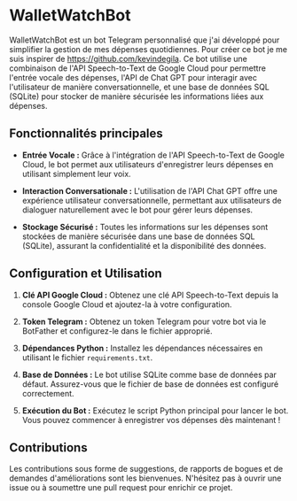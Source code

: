# WalletWatchBot 

WalletWatchBot est un bot Telegram personnalisé que j'ai développé pour simplifier la gestion de mes dépenses quotidiennes. Pour créer ce bot je me suis inspirer de https://github.com/kevindegila. Ce bot utilise une combinaison de l'API Speech-to-Text de Google Cloud pour permettre l'entrée vocale des dépenses, l'API de Chat GPT pour interagir avec l'utilisateur de manière conversationnelle, et une base de données SQL (SQLite) pour stocker de manière sécurisée les informations liées aux dépenses.

## Fonctionnalités principales

- **Entrée Vocale :** Grâce à l'intégration de l'API Speech-to-Text de Google Cloud, le bot permet aux utilisateurs d'enregistrer leurs dépenses en utilisant simplement leur voix.

- **Interaction Conversationale :** L'utilisation de l'API Chat GPT offre une expérience utilisateur conversationnelle, permettant aux utilisateurs de dialoguer naturellement avec le bot pour gérer leurs dépenses.

- **Stockage Sécurisé :** Toutes les informations sur les dépenses sont stockées de manière sécurisée dans une base de données SQL (SQLite), assurant la confidentialité et la disponibilité des données.

## Configuration et Utilisation

1. **Clé API Google Cloud :** Obtenez une clé API Speech-to-Text depuis la console Google Cloud et ajoutez-la à votre configuration.

2. **Token Telegram :** Obtenez un token Telegram pour votre bot via le BotFather et configurez-le dans le fichier approprié.

3. **Dépendances Python :** Installez les dépendances nécessaires en utilisant le fichier `requirements.txt`.

4. **Base de Données :** Le bot utilise SQLite comme base de données par défaut. Assurez-vous que le fichier de base de données est configuré correctement.

5. **Exécution du Bot :** Exécutez le script Python principal pour lancer le bot. Vous pouvez commencer à enregistrer vos dépenses dès maintenant !

## Contributions

Les contributions sous forme de suggestions, de rapports de bogues et de demandes d'améliorations sont les bienvenues. N'hésitez pas à ouvrir une issue ou à soumettre une pull request pour enrichir ce projet.

